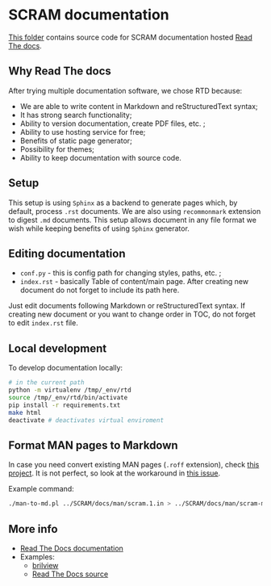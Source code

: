 # SCRAM documentation

[This folder](https://github.com/cms-sw/SCRAM/tree/master/docs) contains source code for SCRAM documentation hosted [Read The docs](http://scram.readthedocs.io).

## Why Read The docs

After trying multiple documentation software, we chose RTD because:

* We are able to write content in Markdown and reStructuredText syntax;
* It has strong search functionality;
* Ability to version documentation, create PDF files, etc. ;
* Ability to use hosting service for free;
* Benefits of static page generator;
* Possibility for themes;
* Ability to keep documentation with source code.

## Setup

This setup is using `Sphinx` as a backend to generate pages which, by default, process `.rst` documents.
We are also using `recommonmark` extension to digest `.md` documents. This setup allows document in any file format we wish while keeping benefits of using `Sphinx` generator.

## Editing documentation

* `conf.py` - this is config path for changing styles, paths, etc. ;
* `index.rst` - basically Table of content/main page. After creating new document do not forget to include its path here.

Just edit documents following Markdown or reStructuredText syntax. If creating new document or you want to change order in TOC, do not forget to edit `index.rst` file.

## Local development

To develop documentation locally:

```bash
# in the current path
python -m virtualenv /tmp/_env/rtd
source /tmp/_env/rtd/bin/activate
pip install -r requirements.txt
make html
deactivate # deactivates virtual enviroment
```

## Format MAN pages to Markdown

In case you need convert existing MAN pages (`.roff` extension), check [this project](https://github.com/mle86/man-to-md).
It is not perfect, so look at the workaround in [this issue](https://github.com/mle86/man-to-md/issues/1).

Example command:

```bash
./man-to-md.pl ../SCRAM/docs/man/scram.1.in > ../SCRAM/docs/man/scram-man.md
```

## More info

* [Read The Docs documentation](https://docs.readthedocs.io)
* Examples:
    * [brilview](https://github.com/jonasdaugalas/brilview/tree/master/docs)
    * [Read The Docs source](https://github.com/rtfd/readthedocs.org/blob/master/docs/index.rst)